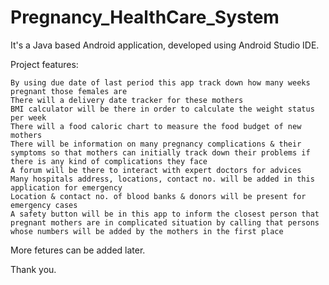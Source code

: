 # Pregnancy_HealthCare_System

It's a Java based Android application, developed using Android Studio IDE.

Project features:

    By using due date of last period this app track down how many weeks pregnant those females are
    There will a delivery date tracker for these mothers
    BMI calculator will be there in order to calculate the weight status per week
    There will a food caloric chart to measure the food budget of new mothers
    There will be information on many pregnancy complications & their symptoms so that mothers can initially track down their problems if there is any kind of complications they face
    A forum will be there to interact with expert doctors for advices
    Many hospitals address, locations, contact no. will be added in this application for emergency
    Location & contact no. of blood banks & donors will be present for emergency cases
    A safety button will be in this app to inform the closest person that pregnant mothers are in complicated situation by calling that persons whose numbers will be added by the mothers in the first place

More fetures can be added later.

Thank you.
